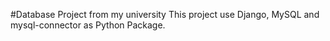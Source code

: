 #Database Project from my university
This project use Django, MySQL and mysql-connector as Python Package.
